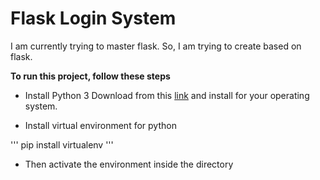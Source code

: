 # Flask Login System

I am currently trying to master flask. So, I am trying to create based on flask.


**To run this project, follow these steps**

* Install Python 3
  Download from this [link](https://www.python.org/downloads/) and install for your operating system.

* Install virtual environment for python

'''
pip install virtualenv
'''

* Then activate the environment inside the directory
